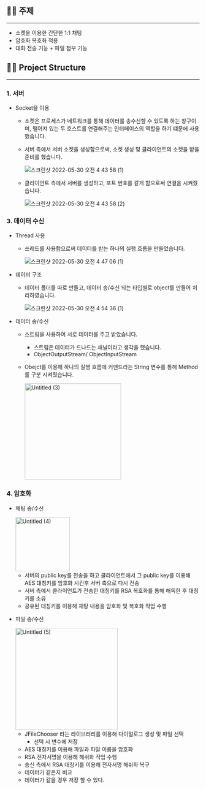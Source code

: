 
## 👋🏻 주제

---

- 소켓을 이용한 간단한 1:1 채팅
- 암호화 복호화 적용
- 대화 전송 기능 + 파일 첨부 기능


## 💪🏻 Project Structure

---

### 1. 서버

- Socket을 이용
    - 소켓은 프로세스가 네트워크를 통해 데이터를 송수신할 수 있도록 하는 창구이며, 떨어져 있는 두 호스트를 연결해주는 인터페이스의 역할을 하기 떄문에 사용했습니다.
    - 서버 측에서 서버 소켓을 생성함으로써, 소켓 생성 및 클라이언트의 소켓을 받을 준비를 했습니다.
        
       ![스크린샷 2022-05-30 오전 4 43 58 (1)](https://github.com/Kim-Jong-Gyu/Security_one_by_one/assets/62927374/e370dcdd-6eec-4d51-b8f5-a793ca74981d)

        
    - 클라이언트 측에서 서버를 생성하고, 포트 번호를 같게 함으로써 연결을 시켜줬습니다.

      ![스크린샷 2022-05-30 오전 4 43 58 (2)](https://github.com/Kim-Jong-Gyu/Security_one_by_one/assets/62927374/47bbca37-3afc-4395-8af9-d8a568a5a17c)
  

### 3. 데이터 수신

- Thread 사용
    - 쓰레드를 사용함으로써 데이터를 받는 하나의 실행 흐름을 만들었습니다.
        
        ![스크린샷 2022-05-30 오전 4 47 06 (1)](https://github.com/Kim-Jong-Gyu/Security_one_by_one/assets/62927374/0bc3aa3d-f843-4eea-a56c-c49dbe7054ea)

        
- 데이터 구조
    - 데이터 폴더를 따로 만들고, 데이터 송/수신 되는 타입별로 object를 만들어 처리하였습니다.
        
        ![스크린샷 2022-05-30 오전 4 54 36 (1)](https://github.com/Kim-Jong-Gyu/Security_one_by_one/assets/62927374/238c9fbf-d642-4e70-9a5b-d1b6d3d26389)

        
- 데이터 송/수신
    - 스트림을 사용하여 서로 데이터를 주고 받았습니다.
        - 스트림은 데이터가 드나드는 채널이라고 생각을 했습니다.
        - ObjectOutputStream/ ObjectInputStream
    - Obejct를 이용해 하나의 실행 흐름에 커맨드라는 String 변수를 통해 Method를 구분 시켜줬습니다.
        
       <img width="251" alt="Untitled (3)" src="https://github.com/Kim-Jong-Gyu/Security_one_by_one/assets/62927374/612dad62-0f13-49be-a2bb-895644a704ff">

        

### 4. 암호화

- 채팅 송/수신
    
    <img width="141" alt="Untitled (4)" src="https://github.com/Kim-Jong-Gyu/Security_one_by_one/assets/62927374/9a00ad6f-3f4f-4af7-af88-c1b08531f36e">

    
    - 서버의 public key를 전송을 하고 클라이언트에서 그 public key를 이용해 AES 대칭키를 암호화 시킨후 서버 측으로 다시 전송
    - 서버 측에서 클라이언트가 전송한 대칭키를 RSA 복호화를 통해 해독한 후 대칭키를 소유
    - 공유된 대칭키를 이용해 채탕 내용을 암호화 및 복호화 작업 수행
- 파일 송/수신
    
    <img width="266" alt="Untitled (5)" src="https://github.com/Kim-Jong-Gyu/Security_one_by_one/assets/62927374/ec01eb58-583c-4d98-bb35-06709ed6fb9b">

    
    - JFileChooser 라는 라이브러리를 이용해 다이얼로그 생성 및 파일 선택
        - 선택 시 변수에 저장
    - AES 대칭키를 이용해 파일과 파일 이름을 암호화
    - RSA 전자서명을 이용해 해쉬화 작업 수행
    - 송신 측에서 RSA 대칭키를 이용해 전자서명 해쉬화 복구
    - 데이터가 같은지 비교
    - 데이터가 같을 경우 저장 할 수 있다.
